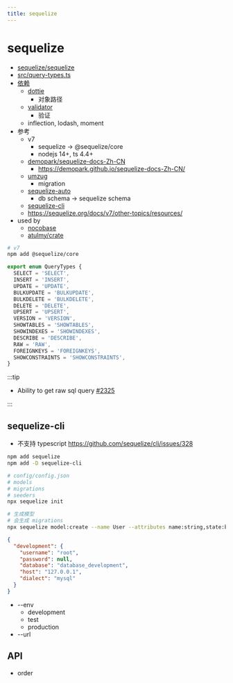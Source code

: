 ```yaml
---
title: sequelize
---
```


# sequelize

- [sequelize/sequelize](https://github.com/sequelize/sequelize)
- [src/query-types.ts](https://github.com/sequelize/sequelize/blob/main/src/query-types.ts)
- [依赖](https://deps.dev/npm/sequelize)
  - [dottie](https://github.com/mickhansen/dottie.js)
    - 对象路径
  - [validator](https://github.com/validatorjs/validator.js)
    - 验证
  - inflection, lodash, moment
- 参考
  - v7
    - sequelize -> @sequelize/core
    - nodejs 14+, ts 4.4+
  - [demopark/sequelize-docs-Zh-CN](https://github.com/demopark/sequelize-docs-Zh-CN)
    - https://demopark.github.io/sequelize-docs-Zh-CN/
  - [umzug](https://github.com/sequelize/umzug)
    - migration
  - [sequelize-auto](https://github.com/sequelize/sequelize-auto)
    - db schema -> sequelize schema
  - [sequelize-cli](https://github.com/sequelize/cli)
  - https://sequelize.org/docs/v7/other-topics/resources/
- used by
  - [nocobase](https://github.com/nocobase/nocobase)
  - [atulmy/crate](https://github.com/atulmy/crate)

```bash
# v7
npm add @sequelize/core
```

```ts
export enum QueryTypes {
  SELECT = 'SELECT',
  INSERT = 'INSERT',
  UPDATE = 'UPDATE',
  BULKUPDATE = 'BULKUPDATE',
  BULKDELETE = 'BULKDELETE',
  DELETE = 'DELETE',
  UPSERT = 'UPSERT',
  VERSION = 'VERSION',
  SHOWTABLES = 'SHOWTABLES',
  SHOWINDEXES = 'SHOWINDEXES',
  DESCRIBE = 'DESCRIBE',
  RAW = 'RAW',
  FOREIGNKEYS = 'FOREIGNKEYS',
  SHOWCONSTRAINTS = 'SHOWCONSTRAINTS',
}
```

:::tip

- Ability to get raw sql query [#2325](https://github.com/sequelize/sequelize/issues/2325)

:::

## sequelize-cli

- 不支持 typescript
  https://github.com/sequelize/cli/issues/328

```bash
npm add sequelize
npm add -D sequelize-cli

# config/config.json
# models
# migrations
# seeders
npx sequelize init

# 生成模型
# 会生成 migrations
npx sequelize model:create --name User --attributes name:string,state:boolean,birth:date,card:integer,role:enum:'{Admin,Guest}'
```

```json title="config/config.json"
{
  "development": {
    "username": "root",
    "password": null,
    "database": "database_development",
    "host": "127.0.0.1",
    "dialect": "mysql"
  }
}
```

- --env
  - development
  - test
  - production
- --url

## API

- order
